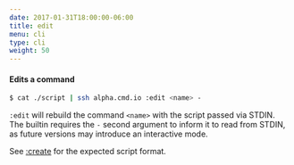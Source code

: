 ```yaml
---
date: 2017-01-31T18:00:00-06:00
title: edit
menu: cli
type: cli
weight: 50
---
```

#### Edits a command

```sh
$ cat ./script | ssh alpha.cmd.io :edit <name> -
```

`:edit` will rebuild the command `<name>` with the script passed via STDIN.
The builtin requires the `-` second argument to inform it to read from
STDIN, as future versions may introduce an interactive mode.

See [:create](../create) for the expected script format.
